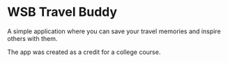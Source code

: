 # WSB Travel Buddy

A simple application where you can save your travel memories and inspire others with them.

The app was created as a credit for a college course.
